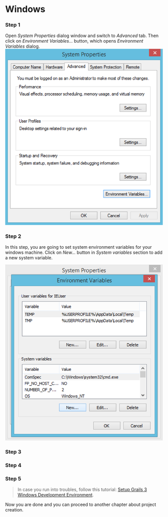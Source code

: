 # Windows

### Step 1
Open *System Properties* dialog window and switch to *Advanced* tab. Then click on *Environment Variables...* button, which opens *Environment Variables* dialog. 
![](windows-advanced.png)

### Step 2

In this step, you are going to set system environment variables for your windows machine. Click on *New...* button in *System variables* section to add a new system variable.

![](windows-env-var1.png)

### Step 3


### Step 4


### Step 5



> In case you run into troubles, follow this tutorial: [Setup Grails 3 Windows Development Environment](http://grails.asia/grails-3-tutorial-setup-your-windows-development-environment).

Now you are done and you can proceed to another chapter about project creation.